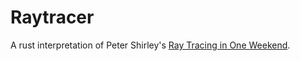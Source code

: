# Raytracer

A rust interpretation of Peter Shirley's [Ray Tracing in One
Weekend](https://raytracing.github.io/books/RayTracingInOneWeekend.html).
